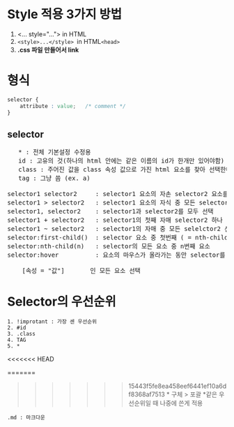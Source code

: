 # Style 적용 3가지 방법
1. <... style="..."> in HTML
1. ```<style>...</style> ```in HTML```<head>```
1. __.css 파일 만들어서 link__

# 형식
```css
selector {
    attribute : value;   /* comment */
}
```

## selector

<pre>
   * : 전체 기본설정 수정용 
   id : 고유의 것(하나의 html 안에는 같은 이름의 id가 한개만 있어야함) , #을 앞에 붙임 
   class : 주어진 값을 class 속성 값으로 가진 html 요소를 찾아 선택한다, .을 앞에 붙임 (분류) 
   tag : 그냥 씀 (ex. a)     
   
selector1 selector2     : selector1 요소의 자손 selector2 요소를 선택한다 
selector1 > selector2   : selector1 요소의 자식 중 모든 selector2 
selector1, selector2    : selector1과 selector2를 모두 선택 
selector1 + selector2   : selector1의 첫째 자매 selector2 하나 선택 (!! selector1은 선택X)
selector1 ~ selector2   : selector1의 자매 중 모든 selelctor2 선택
selector:first-child()  : selector 요소 중 첫번째 ( = nth-child(1) )
selector:nth-child(n)   : selector의 모든 요소 중 n번째 요소 
selector:hover          : 요소의 마우스가 올라가는 동안 selector를 선택 

    [속성 = "값"]       <TAG 속성 = "값">인 모든 요소 선택
</pre>

    
# Selector의 우선순위
    1. !improtant : 가장 센 우선순위
    2. #id
    3. .class
    4. TAG
    5. *
<<<<<<< HEAD

=======
    
>>>>>>> 15443f5fe8ea458eef6441ef10a6df8368af7513
    * 구체 > 포괄
    *같은 우선순위일 때 나중에 쓴게 적용
    
    .md : 마크다운